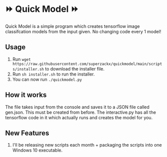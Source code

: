 # ⏩ Quick Model ⏩

Quick Model is a simple program which creates tensorflow image classifcation models from the input given. No changing code every 1 model!

## Usage

1. Run ```wget https://raw.githubusercontent.com/superzackx/quickmodel/main/scripts/installer.sh``` to download the installer file.
2. Run ```sh installer.sh``` to run the installer.
3. You can now run ```./quickmodel.py```

## How it works

The file takes input from the console and saves it to a JSON file called gen.json. This must be created from before. The interactive.py has all the tensorflow code in it which actually runs and creates the model for you. 

## New Features

1. I'll be releasing new scripts each month + packaging the scripts into one Windows 10 executable. 

